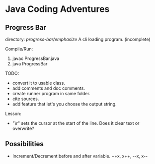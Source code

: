 # Java Coding Adventures

## Progress Bar
directory: *progress-bar/*_emphasize_
A cli loading program. (incomplete)

Compile/Run:
1. javac ProgressBar.java
2. java ProgressBar

TODO:
- convert it to usable class.
- add comments and doc comments.
- create runner program in same folder.
- cite sources.
- add feature that let's you choose the output string.

Lesson:
- "\r" sets the cursor at the start of the line. Does it clear text or overwrite?


## Possibilities
- Increment/Decrement before and after variable. ++x, x++, --x, x--
